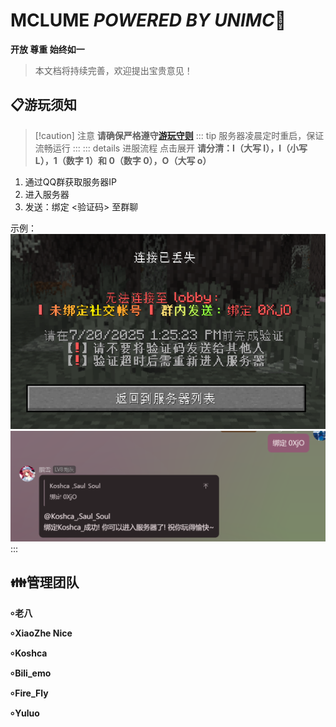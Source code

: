# MCLUME *POWERED BY UNIMC*:tada:
**开放 尊重 始终如一**

> 本文档将持续完善，欢迎提出宝贵意见！ 
## :clipboard:游玩须知
>[!caution] 注意
>**请确保严格遵守[游玩守则](/docs/all/rules.html#游玩守则)**
::: tip
服务器凌晨定时重启，保证流畅运行
:::
::: details 进服流程 点击展开 
> **请分清：I（大写 I），l（小写 L），1（数字 1）和 0（数字 0），O（大写 o）**
1. 通过QQ群获取服务器IP
2. 进入服务器
3. 发送：绑定 <验证码> 至群聊
 
示例：
![图片](/public/server_enter.png "进")
![图片](/public/enter_code.png "输")
:::
<Linkcard url="/docs/mclume/play" title="MCLUME WIKI" description="快速跳转" logo="/mlicon.png"/>
 
<Linkcard url="https://mcmbs.dpdns.org/" title="MCBUCKET [SUPER] WIKI" description="快速跳转" logo="/mbicon.png"/>

## :family:管理团队
**৹ 老八**
  
**৹ XiaoZhe Nice**
 
**৹ Koshca**
 
**৹ Bili_emo**
 
**৹ Fire_Fly**
 

**৹ Yuluo**

